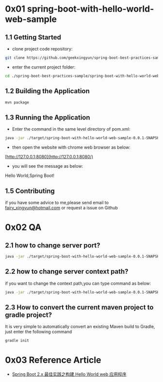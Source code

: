 # 0x01 spring-boot-with-hello-world-web-sample

## 1.1 Getting Started

- clone project code repository:
```bash
git clone https://github.com/geekxingyun/spring-boot-best-practices-sample.git
```
- enter the current project folder:
```bash
cd ./spring-boot-best-practices-sample/spring-boot-with-hello-world-web-sample/
```
## 1.2 Building the Application
```bash
mvn package
```
## 1.3 Running the Application

- Enter the command in the same level directory of pom.xml:
```bash
java -jar ./target/spring-boot-with-hello-world-web-sample-0.0.1-SNAPSHOT.jar
```
- then open the website with chrome web browser as below:

[http://127.0.0.1:8080](http://127.0.0.1:8080/)

- you will see the message as below:

Hello World,Spring Boot!

## 1.5 Contributing

if you have some advice to me,please send email to fairy_xingyun@hotmail.com or request a issue on Github

# 0x02 QA 

## 2.1 how to change server port?

```bash
java -jar ./target/spring-boot-with-hello-world-web-sample-0.0.1-SNAPSHOT.jar --server.port=8080
```

## 2.2 how to change server context path?

if you want to change the context path,you can type command as below:
```bash
java -jar ./target/spring-boot-with-hello-world-web-sample-0.0.1-SNAPSHOT.jar --server.port=8080 --server.servlet.context-path=/
```
## 2.3 How to convert the current maven project to gradle project?

It is very simple to automatically convert an existing Maven build to Gradle, just enter the following command
```bash
gradle init
```
#  0x03 Reference Article
- [Spring Boot 2.x 最佳实践之构建 Hello World web 应用程序](https://xingyun.blog.csdn.net/article/details/101110483)